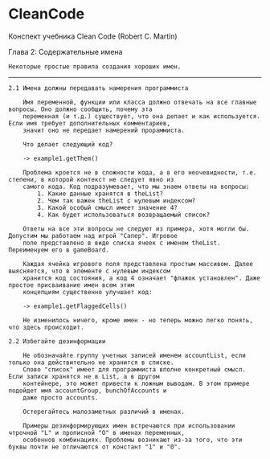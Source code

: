 # CleanCode

Конспект учебника Clean Code (Robert C. Martin)

Глава 2: Содержательные имена

    Некоторые простые правила создания хороших имен.
________________________________________________________________________________________________________________________

    2.1 Имена должны передавать намерения программиста
    
        Имя переменной, функции или класса должно отвечать на все главные вопросы. Оно должно сообщить, почему эта 
        переменная (и т.д.) существует, что она делает и как используется. Если имя требует дополнительных комментариев, 
        значит оно не передает намерений прораммиста.
        
        Что делает следующий код?
       
        -> example1.getThem()
        
        Проблема кроется не в сложности кода, а в его неочевидности, т.е. степени, в которой контекст не следует явно из 
        самого кода. Код подразумевает, что мы знаем ответы на вопросы:
            1. Какие данные хранятся в theList?
            2. Чем так важен theList с нулевым индексом?
            3. Какой особый смысл имеет значение 4?
            4. Как будет использоваться возвращаемый список?
            
        Ответы на все эти вопросы не следуют из примера, хотя могли бы. Допустим мы работаем над игрой "Сапер". Игровое
        поле представлено в виде списка ячеек с именем theList. Переименуем его в gameBoard.
        
        Каждая ячейка игрового поля представлена простым массивом. Далее выясняется, что в элементе с нулевым индексом 
        хранится код состояния, а код 4 означает "флажок установлен". Даже простое присваивание имен всем этим 
        концепциям существенно улучшает код:
        
        -> example1.getFlaggedCells()
        
        Не изменилось ничего, кроме имен - но теперь можно легко понять, что здесь происходит.
        
    2.2 Избегайте дезинформации
    
        Не обозначайте группу учетных записей именем accountList, если только она действительно не хранится в списке.
        Слово "список" имеет для программиста вполне конкретный смысл. Если записи хранятся не в List, а в другом 
        контейнере, это может привести к ложным выводам. В этом примере подойдет имя accountGroup, bunchOfAccounts и 
        даже просто accounts.
        
        Остерегайтесь малозаметных различий в именах.
        
        Примеры дезинформирующих имен встречаются при использовании чтрочной "L" и прописной "O" в именах переменных, 
        особеннов комбинациях. Проблемы возникают из-за того, что эти буквы почти не отличаются от констант "1" и "0".